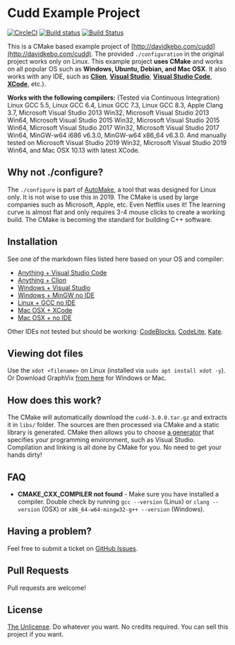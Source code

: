 # Cudd Example Project

[![CircleCI](https://circleci.com/gh/matusnovak/cudd-example-project.svg?style=svg)](https://circleci.com/gh/matusnovak/cudd-example-project) [![Build status](https://ci.appveyor.com/api/projects/status/6h7tx2wl2eqv71is?svg=true)](https://ci.appveyor.com/project/matusnovak/cudd-example-project) [![Build Status](https://travis-ci.org/matusnovak/cudd-example-project.svg?branch=master)](https://travis-ci.org/matusnovak/cudd-example-project)

This is a CMake based example project of [http://davidkebo.com/cudd](http://davidkebo.com/cudd). The provided `./configuration` in the original project works only on Linux. This example project **uses CMake** and works on all popular OS such as **Windows, Ubuntu, Debian, and Mac OSX**. It also works with any IDE, such as [**Clion**](https://www.jetbrains.com/clion/), [**Visual Studio**](https://visualstudio.microsoft.com/), [**Visual Studio Code**](https://code.visualstudio.com/), [**XCode**](https://developer.apple.com/xcode/), etc.).

**Works with the following compilers:** (Tested via Continuous Integration) Linux GCC 5.5, Linux GCC 6.4, Linux GCC 7.3, Linux GCC 8.3, Apple Clang 3.7, Microsoft Visual Studio 2013 Win32, Microsoft Visual Studio 2013 Win64, Microsoft Visual Studio 2015 Win32, Microsoft Visual Studio 2015 Win64, Microsoft Visual Studio 2017 Win32, Microsoft Visual Studio 2017 Win64, MinGW-w64 i686 v6.3.0, MinGW-w64 x86\_64 v6.3.0. And manually tested on Microsoft Visual Studio 2019 Win32, Microsoft Visual Studio 2019 Win64, and Mac OSX 10.13 with latest XCode.

## Why not ./configure?

The `./configure` is part of [AutoMake](https://www.gnu.org/software/automake/), a tool that was designed for Linux only. It is not wise to use this in 2019. The CMake is used by large companies such as Microsoft, Apple, etc. Even Netflix uses it! The learning curve is almost flat and only requires 3-4 mouse clicks to create a working build. The CMake is becoming the standard for building C++ software.

## Installation

See one of the markdown files listed here based on your OS and compiler:

* [Anything + Visual Studio Code](INSTALL_VSCODE.md)
* [Anything + Clion](INSTALL_CLION.md)
* [Windows + Visual Studio](INSTALL_MSVC.md)
* [Windows + MinGW no IDE](INSTALL_MINGW.md)
* [Linux + GCC no IDE](INSTALL_GCC.md)
* [Mac OSX + XCode](INSTALL_XCODE.md)
* [Mac OSX + no IDE](INSTALL_OSX.md)

Other IDEs not tested but should be working: [CodeBlocks](http://www.codeblocks.org/), [CodeLite](https://codelite.org/), [Kate](https://kate-editor.org/).

## Viewing dot files

Use the `xdot <filename>` on Linux (installed via `sudo apt install xdot -y`). Or Download GraphVix [from here](https://www.graphviz.org/download/) for Windows or Mac.

## How does this work?

The CMake will automatically download the `cudd-3.0.0.tar.gz` and extracts it in `libs/` folder. The sources are then processed via CMake and a static library is generated. CMake then allows you to choose [a generator](https://www.systutorials.com/docs/linux/man/7-cmake3-generators/) that specifies your programming environment, such as Visual Studio. Compilation and linking is all done by CMake for you. No need to get your hands dirty!

## FAQ

* **CMAKE_CXX_COMPILER not found** - Make sure you have installed a compiler. Double check by running `gcc --version` (Linux) or `clang --version` (OSX) or `x86_64-w64-mingw32-g++ --version` (Windows).

## Having a problem?

Feel free to submit a ticket on [GitHub Issues](https://github.com/matusnovak/cudd-example-project/issues).

## Pull Requests

Pull requests are welcome!

## License

[The Unlicense](https://unlicense.org/). Do whatever you want. No credits required. You can sell this project if you want.

